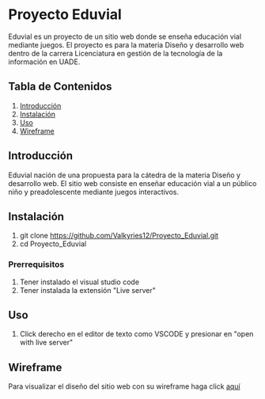 # Proyecto Eduvial

Eduvial es un proyecto de un sitio web donde se enseña educación vial mediante juegos. El proyecto es para la materia Diseño y desarrollo web dentro de la carrera Licenciatura en gestión de la tecnología de la información en UADE.

## Tabla de Contenidos

1. [Introducción](#introducción)
2. [Instalación](#instalación)
3. [Uso](#uso)
4. [Wireframe](#wireframe)

## Introducción

Eduvial nación de una propuesta para la cátedra de la materia Diseño y desarrollo web.
El sitio web consiste en enseñar educación vial a un público niño y preadolescente mediante juegos interactivos.

## Instalación

1. git clone https://github.com/Valkyries12/Proyecto_Eduvial.git
2. cd Proyecto_Eduvial

### Prerrequisitos

1. Tener instalado el visual studio code
2. Tener instalada la extensión "Live server"

## Uso

1. Click derecho en el editor de texto como VSCODE y presionar en "open with live server"

## Wireframe

Para visualizar el diseño del sitio web con su wireframe haga click [aquí](https://design.penpot.app/#/view/ee63301e-1fa7-81b1-8004-63e9eb44ec44?page-id=ee63301e-1fa7-81b1-8004-63e9eb44ec45&section=interactions&index=0&share-id=ee63301e-1fa7-81b1-8004-653fefc6e5f4)
